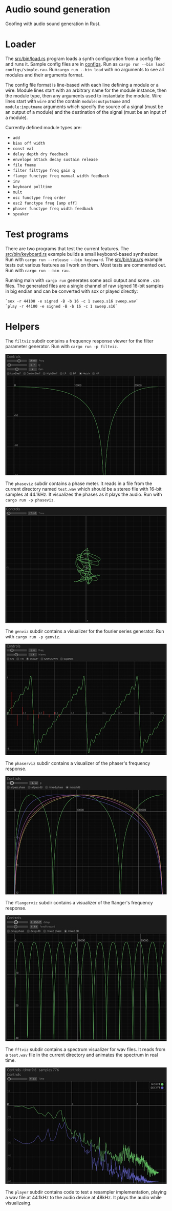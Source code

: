 # Audio sound generation

Goofing with audio sound generation in Rust.

# Loader

The [src/bin/load.rs](src/bin/load.rs) program loads a synth configuration from
a config file and runs it.  Sample config files are in [configs](configs).
Run as `cargo run --bin load configs/simple.rau`. Run`cargo run --bin load` with
no arguments to see all modules and their arguments format.

The config file format is line-based with each line defining a module or a wire. 
Module lines start with an arbitrary name for the module instance, then the
module type, then any arguments used to instantiate the module. Wire lines start
with `wire` and the contain `module:outputname` and `module:inputname` arguments
which specify the source of a signal (must be an output of a module) and the 
destination of the signal (must be an input of a module).

Currently defined module types are:
* `add`
* `bias off width`
* `const val`
* `delay depth dry feedback`
* `envelope attack decay sustain release`
* `file fname`
* `filter filttype freq gain q`
* `flange functype freq manual width feedback`
* `inv`
* `keyboard polltime`
* `mult`
* `osc functype freq order`
* `osc2 functype freq [amp off]`
* `phaser functype freq width feedback`
* `speaker`

# Test programs

There are two programs that test the current features. 
The [src/bin/keyboard.rs](src/bin/keyboard.rs) example builds a small keyboard-based
synthesizer. Run with `cargo run --release --bin keyboard`.
The [src/bin/rau.rs](src/bin/rau.rs) example tests out various features as I
work on them. Most tests are commented out. Run with
`cargo run --bin rau`.

Running main with `cargo run` generates some ascii output and
some `.s16` files. The generated files are a single channel of
raw signed 16-bit samples in big endian and can be converted 
with sox or played directly:

    `sox -r 44100 -e signed -B -b 16 -c 1 sweep.s16 sweep.wav`
    `play -r 44100 -e signed -B -b 16 -c 1 sweep.s16`


# Helpers

The `filtviz` subdir contains a frequency response viewer for
the filter parameter generator.  Run with `cargo run -p filtviz`.

![filtviz](notes/filtviz.jpg)

The `phaseviz` subdir contains a phase meter. It reads in a file
from the current directory named `test.wav` which should be a
stereo file with 16-bit samples at 44.1kHz. It visualizes the phases
as it plays the audio. Run with `cargo run -p phaseviz`.

![phaseviz](notes/phaseviz.jpg)

The `genviz` subdir contains a visualizer for the fourier series
generator. Run with `cargo run -p genviz`.

![genviz](notes/genviz.jpg)

The `phaserviz` subdir contains a visualizer of the phaser's frequency response.

![phaserviz](notes/phaserviz.jpg)

The `flangerviz` subdir contains a visualizer of the flanger's frequency response.

![flangerviz](notes/flangerviz.jpg)

The `fftviz` subdir contains a spectrum visualizer for wav files. It reads
from a `test.wav` file in the current directory and animates the spectrum in
real time.

![fftviz](notes/fftviz.jpg)

The `player` subdir contains code to test a resampler implementation,
playing a wav file at 44.1kHz to the audio device at 48kHz. It plays the
audio while visualizaing.
